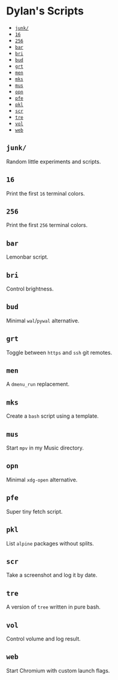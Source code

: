 # Dylan's Scripts

<!-- vim-markdown-toc GFM -->

* [`junk/`](#junk)
* [`16`](#16)
* [`256`](#256)
* [`bar`](#bar)
* [`bri`](#bri)
* [`bud`](#bud)
* [`grt`](#grt)
* [`men`](#men)
* [`mks`](#mks)
* [`mus`](#mus)
* [`opn`](#opn)
* [`pfe`](#pfe)
* [`pkl`](#pkl)
* [`scr`](#scr)
* [`tre`](#tre)
* [`vol`](#vol)
* [`web`](#web)

<!-- vim-markdown-toc -->

## `junk/`

Random little experiments and scripts.

## `16`

Print the first `16` terminal colors.

## `256`

Print the first `256` terminal colors.

## `bar`

Lemonbar script.

## `bri`

Control brightness.

## `bud`

Minimal `wal`/`pywal` alternative.

## `grt`

Toggle between `https` and `ssh` git remotes.

## `men`

A `dmenu_run` replacement.

## `mks`

Create a `bash` script using a template.

## `mus`

Start `mpv` in my Music directory.

## `opn`

Minimal `xdg-open` alternative.

## `pfe`

Super tiny fetch script.

## `pkl`

List `alpine` packages without splits.

## `scr`

Take a screenshot and log it by date.

## `tre`

A version of `tree` written in pure bash.

## `vol`

Control volume and log result.

## `web`

Start Chromium with custom launch flags.
